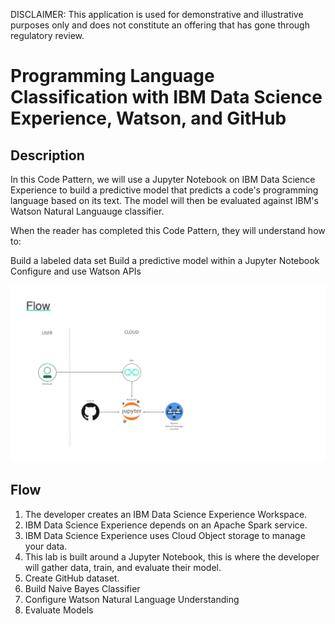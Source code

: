 
DISCLAIMER: This application is used for demonstrative and illustrative purposes only and does not constitute an offering that has gone through regulatory review.

# Programming Language Classification with IBM Data Science Experience, Watson, and GitHub

## Description
In this Code Pattern, we will use a Jupyter Notebook on IBM Data Science Experience to build a predictive model that predicts a code's programming language based on its text. The model will then be evaluated against IBM's Watson Natural Languauge classifier.

When the reader has completed this Code Pattern, they will understand how to:

Build a labeled data set
Build a predictive model within a Jupyter Notebook
Configure and use Watson APIs

![](images/architecture.png)

## Flow
1. The developer creates an IBM Data Science Experience Workspace.
2. IBM Data Science Experience depends on an Apache Spark service.
3. IBM Data Science Experience uses Cloud Object storage to manage your data.
4. This lab is built around a Jupyter Notebook, this is where the developer will gather data, train, and evaluate their model.
5. Create GitHub dataset.
6. Build Naive Bayes Classifier
7. Configure Watson Natural Language Understanding
8. Evaluate Models
